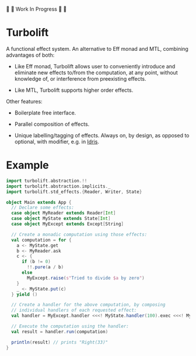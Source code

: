 :construction: :construction: Work In Progress :construction: :construction:

# Turbolift

A functional effect system. An alternative to Eff monad and MTL, combining advantages of both:

- Like Eff monad, Turbolift allows user to conveniently introduce and eliminate new effects to/from the computation, at any point, without knowledge of, or interference from preexisting effects.

- Like MTL, Turbolift supports higher order effects.

Other features:

- Boilerplate free interface. 

- Parallel composition of effects.

- Unique labelling/tagging of effects. Always on, by design, as opposed to optional, with modifier, e.g. in [Idris](http://docs.idris-lang.org/en/latest/effects/state.html#labelled-effects).

# Example
```scala
import turbolift.abstraction.!!
import turbolift.abstraction.implicits._
import turbolift.std_effects.{Reader, Writer, State}

object Main extends App {
  // Declare some effects:
  case object MyReader extends Reader[Int]
  case object MyState extends State[Int]
  case object MyExcept extends Except[String]

  // Create a monadic computation using those effects:
  val computation = for {
    a <- MyState.get
    b <- MyReader.ask
    c <- {
      if (b != 0) 
        !!.pure(a / b)
      else 
        MyExcept.raise(s"Tried to divide $a by zero")
    }
    _ <- MyState.put(c)
  } yield ()

  // Create a handler for the above computation, by composing
  // individual handlers of each requested effect:
  val handler = MyExcept.handler <<<! MyState.handler(100).exec <<<! MyReader.handler(3)

  // Execute the computation using the handler:
  val result = handler.run(computation)

  println(result) // prints "Right(33)"
}
```
